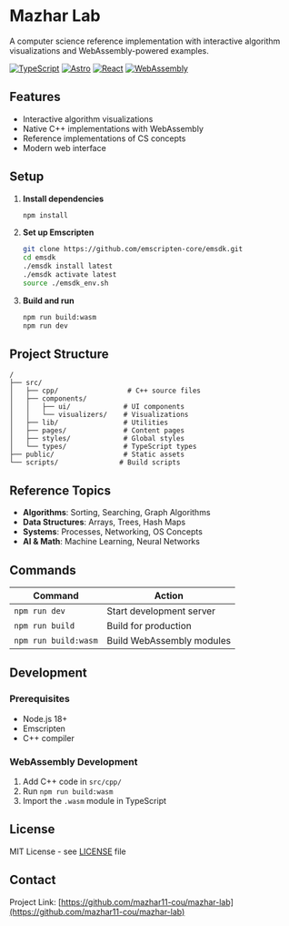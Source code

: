 # Mazhar Lab

A computer science reference implementation with interactive algorithm visualizations and WebAssembly-powered examples.

[![TypeScript](https://img.shields.io/badge/TypeScript-4.9.5-blue.svg)](https://www.typescriptlang.org/)
[![Astro](https://img.shields.io/badge/Astro-4.0.4-orange.svg)](https://astro.build/)
[![React](https://img.shields.io/badge/React-19.0.0-blue.svg)](https://reactjs.org/)
[![WebAssembly](https://img.shields.io/badge/WebAssembly-3.3.0-green.svg)](https://webassembly.org/)

## Features

- Interactive algorithm visualizations
- Native C++ implementations with WebAssembly
- Reference implementations of CS concepts
- Modern web interface

## Setup

1. **Install dependencies**
   ```bash
   npm install
   ```

2. **Set up Emscripten**
   ```bash
   git clone https://github.com/emscripten-core/emsdk.git
   cd emsdk
   ./emsdk install latest
   ./emsdk activate latest
   source ./emsdk_env.sh
   ```

3. **Build and run**
   ```bash
   npm run build:wasm
   npm run dev
   ```

## Project Structure

```
/
├── src/
│   ├── cpp/                 # C++ source files
│   ├── components/         
│   │   ├── ui/             # UI components
│   │   └── visualizers/    # Visualizations
│   ├── lib/                # Utilities
│   ├── pages/              # Content pages
│   ├── styles/             # Global styles
│   └── types/              # TypeScript types
├── public/                 # Static assets
└── scripts/               # Build scripts
```

## Reference Topics

- **Algorithms**: Sorting, Searching, Graph Algorithms
- **Data Structures**: Arrays, Trees, Hash Maps
- **Systems**: Processes, Networking, OS Concepts
- **AI & Math**: Machine Learning, Neural Networks

## Commands

| Command | Action |
|---------|--------|
| `npm run dev` | Start development server |
| `npm run build` | Build for production |
| `npm run build:wasm` | Build WebAssembly modules |

## Development

### Prerequisites
- Node.js 18+
- Emscripten
- C++ compiler

### WebAssembly Development
1. Add C++ code in `src/cpp/`
2. Run `npm run build:wasm`
3. Import the `.wasm` module in TypeScript

## License

MIT License - see [LICENSE](LICENSE) file

## Contact

Project Link: [https://github.com/mazhar11-cou/mazhar-lab](https://github.com/mazhar11-cou/mazhar-lab)
